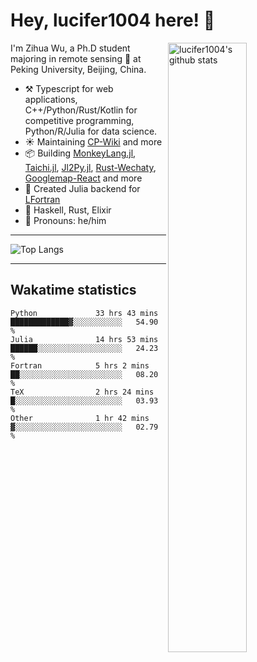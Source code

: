 # Hey, lucifer1004 here! :wave:

<img width="50%" align="right" alt="lucifer1004's github stats" src="https://github-readme-stats.vercel.app/api?username=lucifer1004&show_icons=true">

I'm Zihua Wu, a Ph.D student majoring in remote sensing :satellite: at Peking University, Beijing, China.

- :hammer_and_pick: Typescript for web applications, C++/Python/Rust/Kotlin for competitive programming, Python/R/Julia for data science.
- :sunny: Maintaining [CP-Wiki](https://cp-wiki.vercel.app) and more 
- :package: Building [MonkeyLang.jl](https://github.com/lucifer1004/MonkeyLang.jl), [Taichi.jl](https://github.com/lucifer1004/Taichi.jl), [Jl2Py.jl](https://github.com/lucifer1004/Jl2Py.jl), [Rust-Wechaty](https://github.com/wechaty/rust-wechaty), [Googlemap-React](https://github.com/googlemap-react/googlemap-react) and more
- :sparkler: Created Julia backend for [LFortran](https://github.com/lfortran/lfortran)
- :seedling: Haskell, Rust, Elixir
- :man: Pronouns: he/him

---

![Top Langs](https://github-readme-stats.vercel.app/api/top-langs/?username=lucifer1004&layout=compact)

---

## Wakatime statistics

<!--START_SECTION:waka-->

```text
Python             33 hrs 43 mins  █████████████▓░░░░░░░░░░░   54.90 %
Julia              14 hrs 53 mins  ██████░░░░░░░░░░░░░░░░░░░   24.23 %
Fortran            5 hrs 2 mins    ██░░░░░░░░░░░░░░░░░░░░░░░   08.20 %
TeX                2 hrs 24 mins   █░░░░░░░░░░░░░░░░░░░░░░░░   03.93 %
Other              1 hr 42 mins    ▓░░░░░░░░░░░░░░░░░░░░░░░░   02.79 %
```

<!--END_SECTION:waka-->
